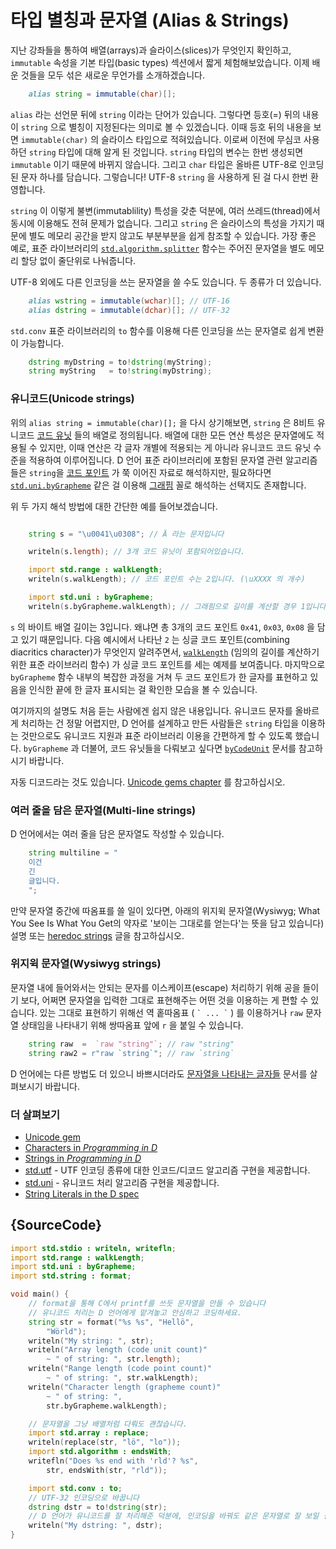 # 타입 별칭과 문자열 (Alias & Strings)

지난 강좌들을 통하여 배열(arrays)과 슬라이스(slices)가 무엇인지 확인하고, `immutable` 속성을 기본 타입(basic types) 섹션에서 짧게 체험해보았습니다. 이제 배운 것들을 모두 섞은 새로운 무언가를 소개하겠습니다.

```d
    alias string = immutable(char)[];
```

`alias` 라는 선언문 뒤에 `string` 이라는 단어가 있습니다. 그렇다면 등호(=) 뒤의 내용이 `string` 으로 별칭이 지정된다는 의미로 볼 수 있겠습니다. 이때 등호 뒤의 내용을 보면 `immutable(char)` 의 슬라이스 타입으로 적혀있습니다. 이로써 이전에 무심코 사용하던 `string` 타입에 대해 알게 된 것입니다. `string` 타입의 변수는 한번 생성되면 `immutable` 이기 때문에 바뀌지 않습니다. 그리고 `char` 타입은 올바른 UTF-8로 인코딩된 문자 하나를 담습니다. 그렇습니다! UTF-8 `string` 을 사용하게 된 걸 다시 한번 환영합니다.

`string` 이 이렇게 불변(immutablility) 특성을 갖춘 덕분에, 여러 쓰레드(thread)에서 동시에 이용해도 전혀 문제가 없습니다. 그리고 `string` 은 슬라이스의 특성을 가지기 때문에 별도 메모리 공간을 받지 않고도 부분부분을 쉽게 참조할 수 있습니다. 가장 좋은 예로, 표준 라이브러리의 [`std.algorithm.splitter`](https://dlang.org/phobos/std_algorithm_iteration.html#.splitter) 함수는 주어진 문자열을 별도 메모리 할당 없이 줄단위로 나눠줍니다.

UTF-8 외에도 다른 인코딩을 쓰는 문자열을 쓸 수도 있습니다. 두 종류가 더 있습니다.

```d
    alias wstring = immutable(wchar)[]; // UTF-16
    alias dstring = immutable(dchar)[]; // UTF-32
```

`std.conv` 표준 라이브러리의 `to` 함수를 이용해 다른 인코딩을 쓰는 문자열로 쉽게 변환이 가능합니다.

```d
    dstring myDstring = to!dstring(myString);
    string myString   = to!string(myDstring);
```

### 유니코드(Unicode strings)

위의 `alias string = immutable(char)[];` 을 다시 상기해보면, `string` 은 8비트 유니코드 [코드 유닛](http://unicode.org/glossary/#code_unit) 들의 배열로 정의됩니다. 배열에 대한 모든 연산 특성은 문자열에도 적용될 수 있지만, 이때 연산은 각 글자 개별에 적용되는 게 아니라 유니코드 코드 유닛 수준을 적용하여 이루어집니다. D 언어 표준 라이브러리에 포함된 문자열 관련 알고리즘들은 `string`을 [코드 포인트](http://unicode.org/glossary/#code_point) 가 쭉 이어진 자료로 해석하지만, 필요하다면 [`std.uni.byGrapheme`](https://dlang.org/library/std/uni/by_grapheme.html) 같은 걸 이용해 [그래핌](http://unicode.org/glossary/#grapheme) 꼴로 해석하는 선택지도 존재합니다.

위 두 가지 해석 방법에 대한 간단한 예를 들어보겠습니다.


```d

    string s = "\u0041\u0308"; // Ä 라는 문자입니다

    writeln(s.length); // 3개 코드 유닛이 포함되어있습니다.

    import std.range : walkLength;
    writeln(s.walkLength); // 코드 포인트 수는 2입니다. (\uXXXX 의 개수)

    import std.uni : byGrapheme;
    writeln(s.byGrapheme.walkLength); // 그래핌으로 길이를 계산할 경우 1입니다. (화면에 표현될 때 한 글자)
```

`s` 의 바이트 배열 길이는 3입니다. 왜냐면 총 3개의 코드 포인트 `0x41`, `0x03`, `0x08` 을 담고 있기 때문입니다. 다음 예시에서 나타난 `2` 는 싱글 코드 포인트(combining diacritics character)가 무엇인지 알려주면서, [`walkLength`](https://dlang.org/library/std/range/primitives/walk_length.html)
(임의의 길이를 계산하기 위한 표준 라이브러리 함수) 가 싱글 코드 포인트를 세는 예제를 보여줍니다. 마지막으로 `byGrapheme` 함수 내부의 복잡한 과정을 거쳐 두 코드 포인트가 한 글자를 표현하고 있음을 인식한 끝에 한 글자 표시되는 걸 확인한 모습을 볼 수 있습니다.

여기까지의 설명도 처음 듣는 사람에겐 쉽지 않은 내용입니다. 유니코드 문자를 올바르게 처리하는 건 정말 어렵지만, D 언어를 설계하고 만든 사람들은 `string` 타입을 이용하는 것만으로도 유니코드 지원과 표준 라이브러리 이용을 간편하게 할 수 있도록 했습니다. `byGrapheme` 과 더불어, 코드 유닛들을 다뤄보고 싶다면 [`byCodeUnit`](http://dlang.org/phobos/std_utf.html#.byCodeUnit) 문서를 참고하시기 바랍니다.

자동 디코드라는 것도 있습니다. [Unicode gems chapter](gems/unicode) 를 참고하십시오.

### 여러 줄을 담은 문자열(Multi-line strings)

D 언어에서는 여러 줄을 담은 문자열도 작성할 수 있습니다.

```d
    string multiline = "
    이건
    긴
    글입니다.
    ";
```

만약 문자열 중간에 따옴표를 쓸 일이 있다면, 아래의 위지윅 문자열(Wysiwyg; What You See Is What You Get의 약자로 '보이는 그대로를 얻는다'는 뜻을 담고 있습니다) 설명 또는 [heredoc strings](http://dlang.org/spec/lex.html#delimited_strings) 글을 참고하십시오.

### 위지윅 문자열(Wysiwyg strings)

문자열 내에 들어와서는 안되는 문자를 이스케이프(escape) 처리하기 위해 공을 들이기 보다, 어쩌면 문자열을 입력한 그대로 표현해주는 어떤 것을 이용하는 게 편할 수 있습니다. 있는 그대로 표현하기 위해선 역 홑따옴표 ( `` ` ... ` `` ) 를 이용하거나 `raw` 문자열 상태임을 나타내기 위해 쌍따옴표 앞에 `r` 을 붙일 수 있습니다.

```d
    string raw  =  `raw "string"`; // raw "string"
    string raw2 = r"raw `string`"; // raw `string`
```

D 언어에는 다른 방법도 더 있으니 바쁘시더라도 [문자열을 나타내는 글자들](https://dlang.org/spec/lex.html#string_literals) 문서를 살펴보시기 바랍니다.

### 더 살펴보기

- [Unicode gem](gems/unicode)
- [Characters in _Programming in D_](http://ddili.org/ders/d.en/characters.html)
- [Strings in _Programming in D_](http://ddili.org/ders/d.en/strings.html)
- [std.utf](http://dlang.org/phobos/std_utf.html) - UTF 인코딩 종류에 대한 인코드/디코드 알고리즘 구현을 제공합니다.
- [std.uni](http://dlang.org/phobos/std_uni.html) - 유니코드 처리 알고리즘 구현을 제공합니다.
- [String Literals in the D spec](http://dlang.org/spec/lex.html#string_literals)

## {SourceCode}

```d
import std.stdio : writeln, writefln;
import std.range : walkLength;
import std.uni : byGrapheme;
import std.string : format;

void main() {
    // format을 통해 C에서 printf를 쓰듯 문자열을 만들 수 있습니다
    // 유니코드 처리는 D 언어에게 맡겨놓고 안심하고 코딩하세요.
    string str = format("%s %s", "Hellö",
        "Wörld");
    writeln("My string: ", str);
    writeln("Array length (code unit count)"
        ~ " of string: ", str.length);
    writeln("Range length (code point count)"
        ~ " of string: ", str.walkLength);
    writeln("Character length (grapheme count)"
        ~ " of string: ",
        str.byGrapheme.walkLength);

    // 문자열을 그냥 배열처럼 다뤄도 괜찮습니다.
    import std.array : replace;
    writeln(replace(str, "lö", "lo"));
    import std.algorithm : endsWith;
    writefln("Does %s end with 'rld'? %s",
        str, endsWith(str, "rld"));

    import std.conv : to;
    // UTF-32 인코딩으로 바꿉니다
    dstring dstr = to!dstring(str);
    // D 언어가 유니코드를 잘 처리해준 덕분에, 인코딩을 바꿔도 같은 문자열로 잘 보일 겁니다.
    writeln("My dstring: ", dstr);
}
```
